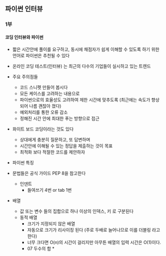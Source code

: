 ## 파이썬 인터뷰

### 1부
#### 코딩 인터뷰와 파이썬
* 짧은 시간안에 풀이를 요구하고, 동시에 채점자가 쉽게 이해할 수 있도록 하기 위한 언어로 파이썬은 추천될 수 있다
* 온라인 코딩 테스트(인터뷰) 는 최근의 다수의 기업들이 실시하고 있는 트렌드
* 주요 주의점들
  * 코드 스니펫 만들어 봅시다
  * 모든 케이스를 고려하는 내용으로
  * 파이썬으로의 효율성도 고려하여 제한 시간에 맞추도록 (최근에는 속도가 향상되어 나름 괜찮아 졌다)
  * 예외처리를 통한 오류 감소
  * 정해진 시간 안에 최대한 푸는 방향으로 접근

* 화이트 보드 코딩이라는 것도 있다
  * 상대에게 충분히 질문하고, 또 답변하며
  * 시간안에 이해될 수 있는 정답을 제출하는 것이 목표
  * 최적화 보다 적절한 코드를 제안하자
* 파이썬 특징
* 문법들은 공식 가이드 PEP 8을 참고한다
  * 인덴트
    * 들여쓰기 4번 or tab 1번


* 배열
  * 값 또는 변수 들의 집합으로 하나 이상의 인덱스, 키 로 구분된다
  * 동적 배열 
    * 크기가 지정되지 않은 배열
    * 자동으로 크기가 리사이징 된다 (주로 두배로 늘어나므로 이를 더블링 라고 한다)
    * 너무 크다면 O(n)의 시간이 걸리지만 아무튼 배열의 입력 시간은 O(1)이다.
    * 07 두수의 합
      * 